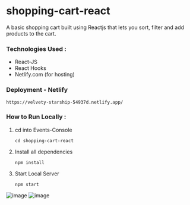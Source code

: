 # shopping-cart-react

 A basic shopping cart built using Reactjs that lets you sort, filter and add products to the cart.
 
### Technologies Used :
  * React-JS
  * React Hooks
  * Netlify.com (for hosting)
  
### Deployment - Netlify
    https://velvety-starship-54937d.netlify.app/
  
### How to Run Locally :

1. cd into Events-Console
  
      `cd shopping-cart-react`
      
2. Install all dependencies
      
      `npm install`
      
3. Start Local Server
      
      `npm start`
      
      
![image](https://user-images.githubusercontent.com/103565470/214263821-d02b2a74-4a09-4c6d-961e-08c23e89a9c8.png)
![image](https://user-images.githubusercontent.com/103565470/214263940-f1ee3c88-0dba-4482-abf4-cc2ea9d667f1.png)


